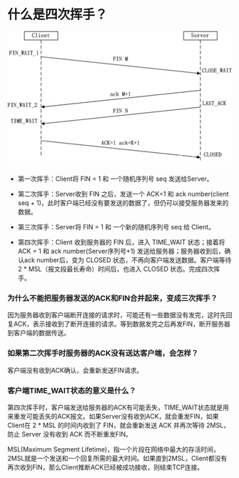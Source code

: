 

# 什么是四次挥手？
![](https://github.com/binbinshan/Java-Basic-Fly/blob/master/2021-05-21/16215895455361.jpg)

* 第一次挥手：Client将 FIN = 1 和 一个随机序列号 seq 发送给Server。

* 第二次挥手：Server收到 FIN 之后，发送一个 ACK=1 和 ack number(client seq + 1)，此时客户端已经没有要发送的数据了，但仍可以接受服务器发来的数据。
* 第三次挥手：Server将 FIN = 1 和 一个新的随机序列号 seq 给 Client。
* 第四次挥手：Client 收到服务器的 FIN 后，进入 TIME_WAIT 状态；接着将 ACK = 1 和 ack number(Server序列号+1) 发送给服务器；服务器收到后，确认ack number后，变为 CLOSED 状态，不再向客户端发送数据。客户端等待 2 * MSL（报文段最长寿命）时间后，也进入 CLOSED 状态。完成四次挥手。


### 为什么不能把服务器发送的ACK和FIN合并起来，变成三次挥手？
因为服务器收到客户端断开连接的请求时，可能还有一些数据没有发完，这时先回复ACK，表示接收到了断开连接的请求。等到数据发完之后再发FIN，断开服务器到客户端的数据传送。

### 如果第二次挥手时服务器的ACK没有送达客户端，会怎样？
客户端没有收到ACK确认，会重新发送FIN请求。

### 客户端TIME_WAIT状态的意义是什么？
第四次挥手时，客户端发送给服务器的ACK有可能丢失，TIME_WAIT状态就是用来重发可能丢失的ACK报文。如果Server没有收到ACK，就会重发FIN，如果Client在 2 * MSL 的时间内收到了 FIN，就会重新发送 ACK 并再次等待 2MSL，防止 Server 没有收到 ACK 而不断重发FIN。

MSL(Maximum Segment Lifetime)，指一个片段在网络中最大的存活时间，2MSL就是一个发送和一个回复所需的最大时间。如果直到2MSL，Client都没有再次收到FIN，那么Client推断ACK已经被成功接收，则结束TCP连接。





